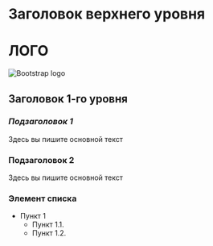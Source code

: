 # Заголовок верхнего уровня

# ЛОГО
![Bootstrap logo](https://i.imgur.com/qhtywl2.png)
## Заголовок 1-го уровня
### *Подзаголовок 1*

Здесь вы пишите основной текст
### **Подзаголовок 2**
Здесь вы пишите основной текст
### Элемент списка
* Пункт 1
    * Пункт 1.1.
    * Пункт 1.2.
    



